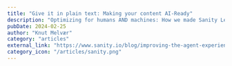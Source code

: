 ```yaml
---
title: "Give it in plain text: Making your content AI-Ready"
description: "Optimizing for humans AND machines: How we made Sanity Learn bilingual with /llms.txt. Beyond data models, structured content now powers agent experiences."
pubDate: 2024-02-25
author: "Knut Melvær"
category: "articles"
external_link: "https://www.sanity.io/blog/improving-the-agent-experience-for-sanity-learn"
category_icon: "/articles/sanity.png"
---
```






